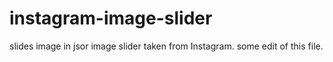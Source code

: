 # instagram-image-slider
slides image in jsor image slider taken from Instagram.
some edit of this file.
